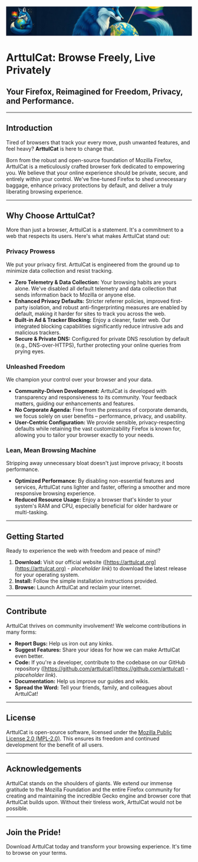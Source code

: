 ![ArttulCat Browser](banner.png)

# ArttulCat: Browse Freely, Live Privately

## Your Firefox, Reimagined for Freedom, Privacy, and Performance.

---

## Introduction

Tired of browsers that track your every move, push unwanted features, and feel heavy? **ArttulCat** is here to change that.

Born from the robust and open-source foundation of Mozilla Firefox, ArttulCat is a meticulously crafted browser fork dedicated to empowering you. We believe that your online experience should be private, secure, and entirely within your control. We've fine-tuned Firefox to shed unnecessary baggage, enhance privacy protections by default, and deliver a truly liberating browsing experience.

---

## Why Choose ArttulCat?

More than just a browser, ArttulCat is a statement. It's a commitment to a web that respects its users. Here's what makes ArttulCat stand out:

### Privacy Prowess
We put your privacy first. ArttulCat is engineered from the ground up to minimize data collection and resist tracking.
*   **Zero Telemetry & Data Collection:** Your browsing habits are yours alone. We've disabled all default telemetry and data collection that sends information back to Mozilla or anyone else.
*   **Enhanced Privacy Defaults:** Stricter referrer policies, improved first-party isolation, and robust anti-fingerprinting measures are enabled by default, making it harder for sites to track you across the web.
*   **Built-in Ad & Tracker Blocking:** Enjoy a cleaner, faster web. Our integrated blocking capabilities significantly reduce intrusive ads and malicious trackers.
*   **Secure & Private DNS:** Configured for private DNS resolution by default (e.g., DNS-over-HTTPS), further protecting your online queries from prying eyes.

### Unleashed Freedom
We champion your control over your browser and your data.
*   **Community-Driven Development:** ArttulCat is developed with transparency and responsiveness to its community. Your feedback matters, guiding our enhancements and features.
*   **No Corporate Agenda:** Free from the pressures of corporate demands, we focus solely on user benefits – performance, privacy, and usability.
*   **User-Centric Configuration:** We provide sensible, privacy-respecting defaults while retaining the vast customizability Firefox is known for, allowing you to tailor your browser exactly to your needs.

### Lean, Mean Browsing Machine
Stripping away unnecessary bloat doesn't just improve privacy; it boosts performance.
*   **Optimized Performance:** By disabling non-essential features and services, ArttulCat runs lighter and faster, offering a smoother and more responsive browsing experience.
*   **Reduced Resource Usage:** Enjoy a browser that's kinder to your system's RAM and CPU, especially beneficial for older hardware or multi-tasking.

---

## Getting Started

Ready to experience the web with freedom and peace of mind?

1.  **Download:** Visit our official website ([https://arttulcat.org](https://arttulcat.org) - *placeholder link*) to download the latest release for your operating system.
2.  **Install:** Follow the simple installation instructions provided.
3.  **Browse:** Launch ArttulCat and reclaim your internet.

---

## Contribute

ArttulCat thrives on community involvement! We welcome contributions in many forms:

*   **Report Bugs:** Help us iron out any kinks.
*   **Suggest Features:** Share your ideas for how we can make ArttulCat even better.
*   **Code:** If you're a developer, contribute to the codebase on our GitHub repository ([https://github.com/arttulcat](https://github.com/arttulcat) - *placeholder link*).
*   **Documentation:** Help us improve our guides and wikis.
*   **Spread the Word:** Tell your friends, family, and colleagues about ArttulCat!

---

## License

ArttulCat is open-source software, licensed under the [Mozilla Public License 2.0 (MPL-2.0)](https://www.mozilla.org/en-US/MPL/2.0/). This ensures its freedom and continued development for the benefit of all users.

---

## Acknowledgements

ArttulCat stands on the shoulders of giants. We extend our immense gratitude to the Mozilla Foundation and the entire Firefox community for creating and maintaining the incredible Gecko engine and browser core that ArttulCat builds upon. Without their tireless work, ArttulCat would not be possible.

---

## Join the Pride!

Download ArttulCat today and transform your browsing experience. It's time to browse on your terms.
